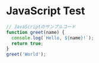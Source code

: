 # JavaScript Test

```javascript
// JavaScriptのサンプルコード
function greet(name) {
  console.log(`Hello, ${name}!`);
  return true;
}
greet('World');
```